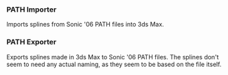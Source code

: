 ### PATH Importer
Imports splines from Sonic '06 PATH files into 3ds Max.

### PATH Exporter
Exports splines made in 3ds Max to Sonic '06 PATH files. The splines don't seem to need any actual naming, as they seem to be based on the file itself.
